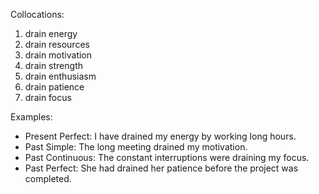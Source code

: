 Collocations:

1. drain energy
2. drain resources
3. drain motivation
4. drain strength
5. drain enthusiasm
6. drain patience
7. drain focus

Examples:

- Present Perfect: I have drained my energy by working long hours.
- Past Simple: The long meeting drained my motivation.
- Past Continuous: The constant interruptions were draining my focus.
- Past Perfect: She had drained her patience before the project was completed.